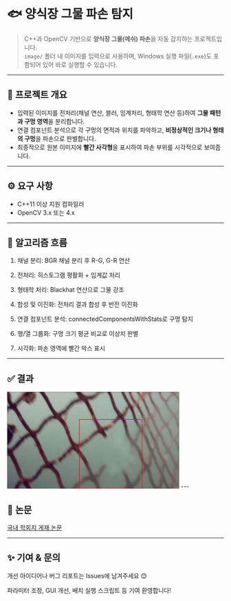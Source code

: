 # 🐟 양식장 그물 파손 탐지

> C++과 OpenCV 기반으로 **양식장 그물(메쉬) 파손**을 자동 감지하는 프로젝트입니다.  
> `image/` 폴더 내 이미지를 입력으로 사용하며, Windows 실행 파일(`.exe`)도 포함되어 있어 바로 실행할 수 있습니다.

---

## 🔎 프로젝트 개요
- 입력된 이미지를 전처리(채널 연산, 블러, 임계처리, 형태학 연산 등)하여 **그물 패턴과 구멍 영역**을 분리합니다.
- 연결 컴포넌트 분석으로 각 구멍의 면적과 위치를 파악하고, **비정상적인 크기나 형태의 구멍**을 파손으로 판별합니다.
- 최종적으로 원본 이미지에 **빨간 사각형**을 표시하여 파손 부위를 시각적으로 보여줍니다.

---

## ⚙️ 요구 사항
- C++11 이상 지원 컴파일러
- OpenCV 3.x 또는 4.x

---
## 🧠 알고리즘 흐름

1. 채널 분리: BGR 채널 분리 후 R-G, G-R 연산

2. 전처리: 히스토그램 평활화 + 임계값 처리

3. 형태학 처리: Blackhat 연산으로 그물 강조

4. 합성 및 이진화: 전처리 결과 합성 후 반전 이진화

5. 연결 컴포넌트 분석: connectedComponentsWithStats로 구멍 탐지

6. 행/열 그룹화: 구멍 크기 평균 비교로 이상치 판별

7. 시각화: 파손 영역에 빨간 박스 표시
---

## ✅ 결과
<img src='other/test_result.jpg' width = 400>
---

## 📝 논문
[국내 학회지 게재 논문](10.14775/ksmpe.2024.23.08.033)

---
## ✨ 기여 & 문의

개선 아이디어나 버그 리포트는 Issues에 남겨주세요 😊

파라미터 조정, GUI 개선, 배치 실행 스크립트 등 기여 환영합니다!

